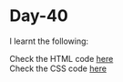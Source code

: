 # Day-40


I learnt the following:


Check the HTML code [here](./.html)  
Check the CSS code [here](./.css)